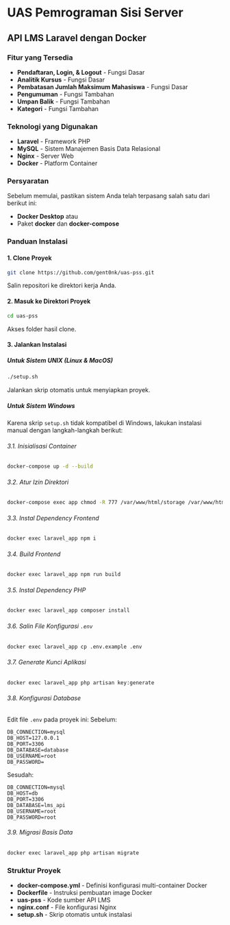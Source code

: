 # UAS Pemrograman Sisi Server

## API LMS Laravel dengan Docker

### Fitur yang Tersedia
- **Pendaftaran, Login, & Logout** - Fungsi Dasar
- **Analitik Kursus** - Fungsi Dasar
- **Pembatasan Jumlah Maksimum Mahasiswa** - Fungsi Dasar
- **Pengumuman** - Fungsi Tambahan
- **Umpan Balik** - Fungsi Tambahan
- **Kategori** - Fungsi Tambahan

### Teknologi yang Digunakan
- **Laravel** - Framework PHP
- **MySQL** - Sistem Manajemen Basis Data Relasional
- **Nginx** - Server Web
- **Docker** - Platform Container

### Persyaratan
Sebelum memulai, pastikan sistem Anda telah terpasang salah satu dari berikut ini:
- **Docker Desktop** atau
- Paket **docker** dan **docker-compose**

### Panduan Instalasi

#### 1. Clone Proyek
```bash
git clone https://github.com/gent0nk/uas-pss.git
```
Salin repositori ke direktori kerja Anda.

#### 2. Masuk ke Direktori Proyek
```bash
cd uas-pss
```
Akses folder hasil clone.

#### 3. Jalankan Instalasi

##### Untuk Sistem UNIX (Linux & MacOS)
```bash
./setup.sh
```
Jalankan skrip otomatis untuk menyiapkan proyek.

##### Untuk Sistem Windows
Karena skrip `setup.sh` tidak kompatibel di Windows, lakukan instalasi manual dengan langkah-langkah berikut:

###### 3.1. Inisialisasi Container
```bash
docker-compose up -d --build
```

###### 3.2. Atur Izin Direktori
```bash
docker-compose exec app chmod -R 777 /var/www/html/storage /var/www/html/bootstrap/cache
```

###### 3.3. Instal Dependency Frontend
```bash
docker exec laravel_app npm i
```

###### 3.4. Build Frontend
```bash
docker exec laravel_app npm run build
```

###### 3.5. Instal Dependency PHP
```bash
docker exec laravel_app composer install
```

###### 3.6. Salin File Konfigurasi `.env`
```bash
docker exec laravel_app cp .env.example .env
```

###### 3.7. Generate Kunci Aplikasi
```bash
docker exec laravel_app php artisan key:generate
```

###### 3.8. Konfigurasi Database
Edit file `.env` pada proyek ini:
Sebelum:
```plaintext
DB_CONNECTION=mysql
DB_HOST=127.0.0.1
DB_PORT=3306
DB_DATABASE=database
DB_USERNAME=root
DB_PASSWORD=
```
Sesudah:
```plaintext
DB_CONNECTION=mysql
DB_HOST=db
DB_PORT=3306
DB_DATABASE=lms_api
DB_USERNAME=root
DB_PASSWORD=root
```

###### 3.9. Migrasi Basis Data
```bash
docker exec laravel_app php artisan migrate
```

### Struktur Proyek
- **docker-compose.yml** - Definisi konfigurasi multi-container Docker
- **Dockerfile** - Instruksi pembuatan image Docker
- **uas-pss** - Kode sumber API LMS
- **nginx.conf** - File konfigurasi Nginx
- **setup.sh** - Skrip otomatis untuk instalasi